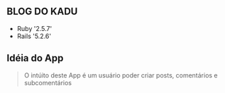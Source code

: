 ## BLOG DO KADU

* Ruby '2.5.7'
* Rails '5.2.6'

## Idéia do App

> O intúito deste App é um usuário poder criar posts,
> comentários e subcomentários
